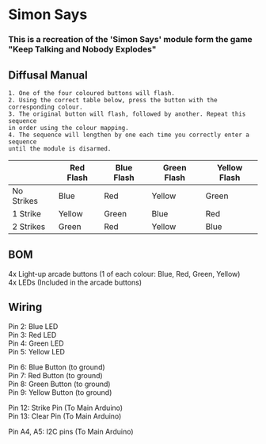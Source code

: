 # Simon Says
### This is a recreation of the 'Simon Says' module form the game "Keep Talking and Nobody Explodes"

## Diffusal Manual
```
1. One of the four coloured buttons will flash.
2. Using the correct table below, press the button with the
corresponding colour.
3. The original button will flash, followed by another. Repeat this sequence
in order using the colour mapping.
4. The sequence will lengthen by one each time you correctly enter a sequence
until the module is disarmed.
```
|               | Red Flash | Blue Flash | Green Flash | Yellow Flash | 
| ------------- | ------------- | ------------- | ------------- | ------------- | 
| No Strikes  | Blue  | Red | Yellow | Green | 
| 1 Strike  | Yellow  | Green | Blue | Red |
| 2 Strikes  | Green  | Red | Yellow | Blue |

## BOM
4x Light-up arcade buttons (1 of each colour: Blue, Red, Green, Yellow) </br>
4x LEDs (Included in the arcade buttons) </br>

## Wiring
Pin 2: Blue LED</br>
Pin 3: Red LED </br>
Pin 4: Green LED </br>
Pin 5: Yellow LED </br>

Pin 6: Blue Button (to ground) </br>
Pin 7: Red Button (to ground) </br>
Pin 8: Green Button (to ground) </br>
Pin 9: Yellow Button (to ground) </br>

Pin 12: Strike Pin (To Main Arduino) </br>
Pin 13: Clear Pin (To Main Arduino) </br>

Pin A4, A5: I2C pins (To Main Arduino)
